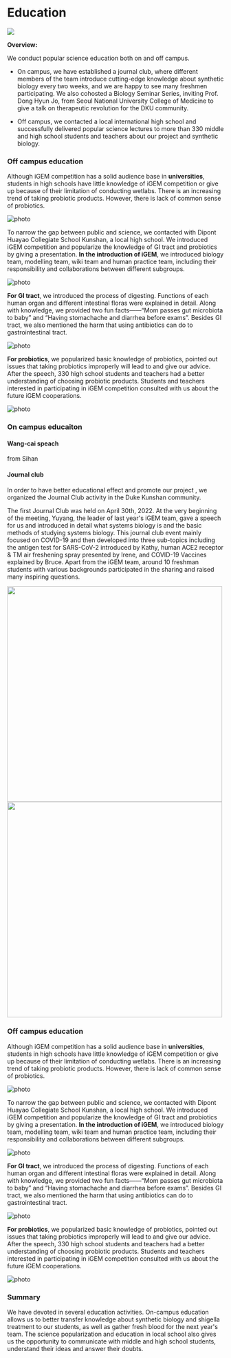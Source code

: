 <div class="flex items-center justify-center">
    <h1 class="h1-bg">Education</h1>
    <img src="https://static.igem.wiki/teams/4161/wiki/education1.jpg" />
</div>

**Overview:**

We conduct popular science education both on and off campus.

- On campus, we have established a journal club, where different members of the
team introduce cutting-edge knowledge about synthetic biology every two weeks,
and we are happy to see many freshmen participating. We also cohosted a Biology Seminar Series,
inviting Prof. Dong Hyun Jo, from Seoul National University College of Medicine
to give a talk on therapeutic revolution for the DKU community.

- Off campus, we contacted a local international high school and successfully delivered popular science lectures
to more than 330 middle and high school students and teachers about our project
and synthetic biology.

### Off campus education
Although iGEM competition has a solid audience base in **universities**,
students in high schools have little knowledge of iGEM competition or give up
because of their limitation of conducting wetlabs. There is an increasing trend
of taking probiotic products. However, there is lack of common sense of
probiotics.

![photo](https://static.igem.wiki/teams/4161/wiki/education2.jpg)

To narrow the gap between public and science, we contacted with Dipont Huayao
Collegiate School Kunshan, a local high school. We introduced iGEM competition
and popularize the knowledge of GI tract and probiotics by giving a
presentation. **In the introduction of iGEM**, we introduced biology team,
modelling team, wiki team and human practice team, including their
responsibility and collaborations between different subgroups.

![photo](https://static.igem.wiki/teams/4161/wiki/education3.jpg)

**For GI tract**, we introduced the process of digesting. Functions of each
human organ and different intestinal floras were explained in detail. Along
with knowledge, we provided two fun facts——“Mom passes gut microbiota to
baby” and “Having stomachache and diarrhea before exams”. Besides GI
tract, we also mentioned the harm that using antibiotics can do to
gastrointestinal tract.

![photo](https://static.igem.wiki/teams/4161/wiki/education4.jpg)

**For probiotics**, we popularized basic knowledge of probiotics, pointed out
issues that taking probiotics improperly will lead to and give our advice.
After the speech, 330 high school students and teachers had a better
understanding of choosing probiotic products. Students and teachers interested
in participating in iGEM competition consulted with us about the future iGEM
cooperations.

![photo](https://static.igem.wiki/teams/4161/wiki/education5.jpg)

### On campus educaiton
#### Wang-cai speach
from Sihan

####  Journal club
In order to have better educational effect and promote our project , we
organized the Journal Club activity in the Duke Kunshan community.

The first Journal Club was held on April 30th, 2022. At the very beginning of
the meeting, Yuyang, the leader of last year's iGEM team, gave a speech for us
and introduced in detail what systems biology is and the basic methods of
studying systems biology. This journal club event mainly focused on COVID-19
and then developed into three sub-topics including the antigen test for
SARS-CoV-2 introduced by Kathy, human ACE2 receptor & TM air freshening spray
presented by Irene, and COVID-19 Vaccines explained by Bruce. Apart from the
iGEM team, around 10 freshman students with various backgrounds participated in
the sharing and raised many inspiring questions.

<img src="https://static.igem.wiki/teams/4161/wiki/fig-journal-club-poster.jpg"
width="500"/>
<img src="https://static.igem.wiki/teams/4161/wiki/fig-1st-journal-club.jpg"
width="500"/>

### Off campus education
Although iGEM competition has a solid audience base in **universities**,
students in high schools have little knowledge of iGEM competition or give up
because of their limitation of conducting wetlabs. There is an increasing trend
of taking probiotic products. However, there is lack of common sense of
probiotics.

![photo](https://static.igem.wiki/teams/4161/wiki/education2.jpg)

To narrow the gap between public and science, we contacted with Dipont Huayao
Collegiate School Kunshan, a local high school. We introduced iGEM competition
and popularize the knowledge of GI tract and probiotics by giving a
presentation. **In the introduction of iGEM**, we introduced biology team,
modelling team, wiki team and human practice team, including their
responsibility and collaborations between different subgroups.

![photo](https://static.igem.wiki/teams/4161/wiki/education3.jpg)

**For GI tract**, we introduced the process of digesting. Functions of each
human organ and different intestinal floras were explained in detail. Along
with knowledge, we provided two fun facts——“Mom passes gut microbiota to
baby” and “Having stomachache and diarrhea before exams”. Besides GI
tract, we also mentioned the harm that using antibiotics can do to
gastrointestinal tract.

![photo](https://static.igem.wiki/teams/4161/wiki/education4.jpg)

**For probiotics**, we popularized basic knowledge of probiotics, pointed out
issues that taking probiotics improperly will lead to and give our advice.
After the speech, 330 high school students and teachers had a better
understanding of choosing probiotic products. Students and teachers interested
in participating in iGEM competition consulted with us about the future iGEM
cooperations.

![photo](https://static.igem.wiki/teams/4161/wiki/education5.jpg)

### Summary

We have devoted in several education activities.
On-campus education allows us to better transfer knowledge about synthetic
biology and shigella treatment to our students, as well as gather fresh
blood for the next year's team.
The science popularization and education in local school also gives
us the opportunity to communicate with middle and high school students,
understand their ideas and answer their doubts.

